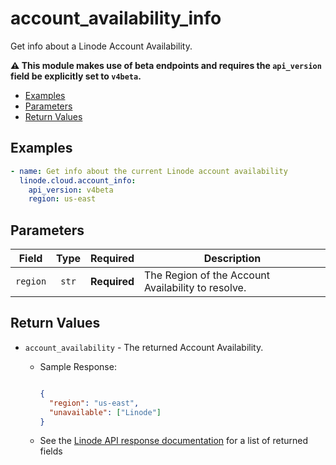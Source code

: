 # account_availability_info

Get info about a Linode Account Availability.

**:warning: This module makes use of beta endpoints and requires the `api_version` field be explicitly set to `v4beta`.**

- [Examples](#examples)
- [Parameters](#parameters)
- [Return Values](#return-values)

## Examples

```yaml
- name: Get info about the current Linode account availability
  linode.cloud.account_info: 
    api_version: v4beta
    region: us-east

```


## Parameters

| Field     | Type | Required | Description                                                                  |
|-----------|------|----------|------------------------------------------------------------------------------|
| `region` | <center>`str`</center> | <center>**Required**</center> | The Region of the Account Availability to resolve.   |

## Return Values

- `account_availability` - The returned Account Availability.

    - Sample Response:
        ```json
        
        {
          "region": "us-east",
          "unavailable": ["Linode"]
        }
        
        ```
    - See the [Linode API response documentation](TBD) for a list of returned fields


